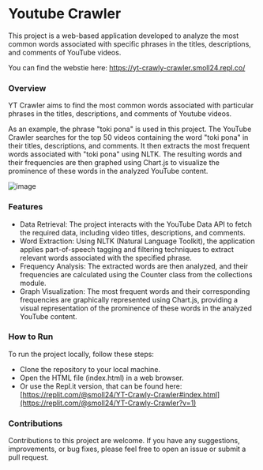 # Youtube Crawler

This project is a web-based application developed to analyze the most common words associated with specific phrases in the titles, descriptions, and comments of YouTube videos.

You can find the webstie here: https://yt-crawly-crawler.smoll24.repl.co/

### Overview
YT Crawler aims to find the most common words associated with particular phrases in the titles, descriptions, and comments of Youtube videos.

As an example, the phrase "toki pona" is used in this project. 
The YouTube Crawler searches for the top 50 videos containing the word "toki pona" in their titles, descriptions, and comments. 
It then extracts the most frequent words associated with "toki pona" using NLTK. 
The resulting words and their frequencies are then graphed using Chart.js to visualize the prominence of these words in the analyzed YouTube content.

![image](https://github.com/smoll24/YT-Crawly-Crawler/assets/115204665/0aea4f05-740a-416d-b635-e31d627217c7)

### Features

* Data Retrieval: The project interacts with the YouTube Data API to fetch the required data, including video titles, descriptions, and comments.
* Word Extraction: Using NLTK (Natural Language Toolkit), the application applies part-of-speech tagging and filtering techniques to extract relevant words associated with the specified phrase.
* Frequency Analysis: The extracted words are then analyzed, and their frequencies are calculated using the Counter class from the collections module.
* Graph Visualization: The most frequent words and their corresponding frequencies are graphically represented using Chart.js, providing a visual representation of the prominence of these words in the analyzed YouTube content.

### How to Run
To run the project locally, follow these steps:
* Clone the repository to your local machine.
* Open the HTML file (index.html) in a web browser.
* Or use the Repl.it version, that can be found here: [https://replit.com/@smoll24/YT-Crawly-Crawler#index.html](https://replit.com/@smoll24/YT-Crawly-Crawler?v=1)

### Contributions
Contributions to this project are welcome. If you have any suggestions, improvements, or bug fixes, please feel free to open an issue or submit a pull request.
